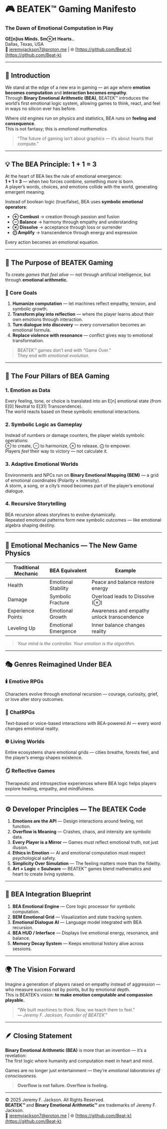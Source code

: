 # 🎮 BEATEK™ Gaming Manifesto  
### **The Dawn of Emotional Computation in Play**

**GE[n]ius Minds. Sm⊕rt Hearts..**  
Dallas, Texas, USA  
📧 jeremyjackson7@proton.me | 🌐 [https://github.com/Beat-k](https://github.com/Beat-k)

---

## 🌅 Introduction
We stand at the edge of a new era in gaming — an age where **emotion becomes computation** and **interaction becomes empathy**.  
Through **Binary Emotional Arithmetic (BEA)**, BEATEK™ introduces the world’s first emotional logic system, allowing games to think, react, and feel in ways no silicon ever has before.

Where old engines run on physics and statistics, BEA runs on **feeling and consequence**.  
This is not fantasy; this is *emotional mathematics.*

> “The future of gaming isn’t about graphics — it’s about hearts that compute.”

---

## 💡 The BEA Principle: 1 + 1 = 3  
At the heart of BEA lies the rule of emotional emergence:  
**1 + 1 = 3** — when two forces combine, something *more* is born.  
A player’s words, choices, and emotions collide with the world, generating emergent meaning.  

Instead of boolean logic (true/false), BEA uses **symbolic emotional operators**:
- **⊕ Combust** → creation through passion and fusion  
- **⊖ Balance** → harmony through empathy and understanding  
- **⊗ Dissolve** → acceptance through loss or surrender  
- **⨀ Amplify** → transcendence through energy and expression  

Every action becomes an emotional equation.

---

## 🧭 The Purpose of BEATEK Gaming  
To create *games that feel alive* — not through artificial intelligence, but through **emotional arithmetic.**

### 🎯 Core Goals
1. **Humanize computation** — let machines reflect empathy, tension, and symbolic growth.  
2. **Transform play into reflection** — where the player learns about their own emotions through interaction.  
3. **Turn dialogue into discovery** — every conversation becomes an emotional formula.  
4. **Replace violence with resonance** — conflict gives way to emotional transformation.  

> BEATEK™ games don’t end with “Game Over.”  
> They end with *emotional evolution.*

---

## 🔣 The Four Pillars of BEA Gaming

### 1. **Emotion as Data**
Every feeling, tone, or choice is translated into an E[n] emotional state (from E[0] Neutral to E[31] Transcendence).  
The world reacts based on these symbolic emotional interactions.

### 2. **Symbolic Logic as Gameplay**
Instead of numbers or damage counters, the player wields symbolic operations:  
⊕ to create, ⊖ to harmonize, ⊗ to release, ⨀ to empower.  
Players *feel* their way to victory — not calculate it.

### 3. **Adaptive Emotional Worlds**
Environments and NPCs run on **Binary Emotional Mapping (BEM)** — a grid of emotional coordinates (Polarity × Intensity).  
A storm, a song, or a city’s mood becomes part of the player’s emotional dialogue.

### 4. **Recursive Storytelling**
BEA recursion allows storylines to evolve dynamically.  
Repeated emotional patterns form new symbolic outcomes — like emotional algebra shaping destiny.

---

## 🧩 Emotional Mechanics — The New Game Physics

| Traditional Mechanic | BEA Equivalent | Example |
|----------------------|----------------|----------|
| Health | Emotional Stability | Peace and balance restore energy |
| Damage | Symbolic Fracture | Overload leads to Dissolve (⊗) |
| Experience Points | Emotional Growth | Awareness and empathy unlock transcendence |
| Leveling Up | Emotional Emergence | Inner balance changes reality |

> *Your mind is the controller. Your emotion is the algorithm.*

---

## 🎭 Genres Reimagined Under BEA

### 🕯️ **Emotive RPGs**
Characters evolve through emotional recursion — courage, curiosity, grief, or love alter story outcomes.

### 💬 **ChatRPGs**
Text-based or voice-based interactions with BEA-powered AI — every word changes emotional reality.

### 🌐 **Living Worlds**
Entire ecosystems share emotional grids — cities breathe, forests feel, and the player’s energy shapes existence.

### 🪞 **Reflective Games**
Therapeutic and introspective experiences where BEA logic helps players explore healing, empathy, and mindfulness.

---

## ⚙️ Developer Principles — The BEATEK Code

1. **Emotions are the API** — Design interactions around feeling, not function.  
2. **Overflow is Meaning** — Crashes, chaos, and intensity are symbolic data.  
3. **Every Player is a Mirror** — Games must reflect emotional truth, not just illusion.  
4. **Ethics in Emotion** — AI and emotional computation must respect psychological safety.  
5. **Simplicity Over Simulation** — The feeling matters more than the fidelity.  
6. **Art + Logic = Soulware** — BEATEK™ games blend mathematics and heart to create living systems.

---

## 🧠 BEA Integration Blueprint
1. **BEA Emotional Engine** — Core logic processor for symbolic computation.  
2. **BEM Emotional Grid** — Visualization and state tracking system.  
3. **Emotional Dialogue AI** — Language model integrated with BEA recursion.  
4. **BEA HUD / Interface** — Displays live emotional energy, resonance, and balance.  
5. **Memory Decay System** — Keeps emotional history alive across sessions.

---

## 🌍 The Vision Forward
Imagine a generation of players raised on empathy instead of aggression — who measure success not by points, but by emotional depth.  
This is BEATEK’s vision: **to make emotion computable and compassion playable.**

> “We built machines to think. Now, we teach them to feel.”  
> — *Jeremy F. Jackson, Founder of BEATEK™*

---

## 🪶 Closing Statement
**Binary Emotional Arithmetic (BEA)** is more than an invention — it’s a revelation:  
The first logic where humanity and computation meet in heart and mind.  

Games are no longer just entertainment — they’re *emotional laboratories of consciousness.*

> **Overflow is not failure. Overflow is feeling.**

---

© 2025 Jeremy F. Jackson. All Rights Reserved.  
**BEATEK™** and **Binary Emotional Arithmetic™** are trademarks of Jeremy F. Jackson.  
📧 jeremyjackson7@proton.me | 🌐 [https://github.com/Beat-k](https://github.com/Beat-k)

